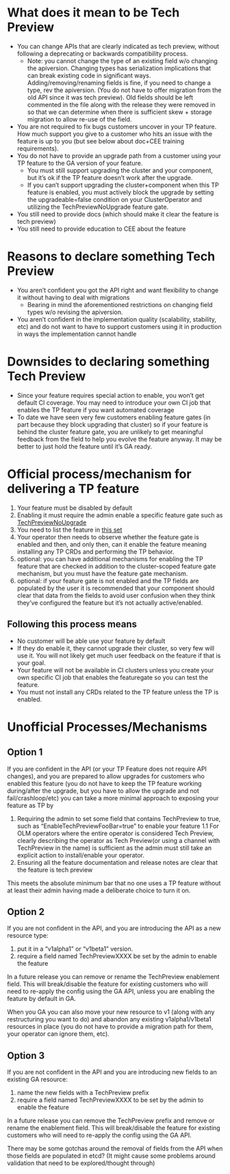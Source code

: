 # What does it mean to be Tech Preview

* You can change APIs that are clearly indicated as tech preview, without following a deprecating or backwards compatibility process.
  * Note: you cannot change the type of an existing field w/o changing the apiversion.  Changing types has serialization 
implications that can break existing code in significant ways.  Adding/removing/renaming fields is fine, if you need to change a
type, rev the apiversion.  (You do not have to offer migration from the old API since it was tech preview).  Old fields should be left commented in the file along with the release they were removed in so that we can determine when there is sufficient skew + storage migration to allow re-use of the field.
* You are not required to fix bugs customers uncover in your TP feature.  How much support you give to a customer who hits an 
issue with the feature is up to you (but see below about doc+CEE training requirements).
* You do not have to provide an upgrade path from a customer using your TP feature to the GA version of your feature.
  * You must still support upgrading the cluster and your component, but it’s ok if the TP feature doesn’t work after the upgrade.
  * If you can’t support upgrading the cluster+component when this TP feature is enabled, you must actively block the upgrade by 
setting the upgradeable=false condition on your ClusterOperator and utilizing the TechPreviewNoUpgrade feature gate.
* You still need to provide docs (which should make it clear the feature is tech preview)
* You still need to provide education to CEE about the feature



# Reasons to declare something Tech Preview

* You aren’t confident you got the API right and want flexibility to change it without having to deal with migrations
  * Bearing in mind the aforementioned restrictions on changing field types w/o revising the apiversion.
* You aren’t confident in the implementation quality (scalability, stability, etc) and do not want to have to support customers using it in production in ways the implementation cannot handle


# Downsides to declaring something Tech Preview
* Since your feature requires special action to enable, you won’t get default CI coverage.  You may need to introduce your own 
CI job that enables the TP feature if you want automated coverage
* To date we have seen very few customers enabling feature gates (in part because they block upgrading that cluster) so if your
feature is behind the cluster feature gate, you are unlikely to get meaningful feedback from the field to help you evolve the 
feature anyway.  It may be better to just hold the feature until it’s GA ready.


# Official process/mechanism for delivering a TP feature

1. Your feature must be disabled by default
1. Enabling it must require the admin enable a specific feature gate such as [TechPreviewNoUpgrade](https://docs.openshift.com/container-platform/4.1/nodes/clusters/nodes-cluster-enabling-features.html)
1. You need to list the feature in [this set](https://github.com/openshift/api/blob/bace76a807222b30bb9bfd4926826348156fb522/config/v1/types_feature.go#L117)
1. Your operator then needs to observe whether the feature gate is enabled and then, and only then, can it enable the feature 
meaning installing any TP CRDs and performing the TP behavior.
1. optional:  you can have additional mechanisms for enabling the TP feature that are checked in addition to the cluster-scoped 
feature gate mechanism, but you must have the feature gate mechanism.
1. optional:  if your feature gate is not enabled and the TP fields are populated by the user it is recommended that your
component should clear that data from the fields to avoid user confusion when they think they’ve configured the feature but 
it’s not actually active/enabled.


## Following this process means

* No customer will be able use your feature by default
* If they do enable it, they cannot upgrade their cluster, so very few will use it.  You will not likely get much user feedback 
on the feature if that is your goal.
* Your feature will not be available in CI clusters unless you create your own specific CI job that enables the featuregate so 
you can test the feature.
* You must not install any CRDs related to the TP feature unless the TP is enabled.



# Unofficial Processes/Mechanisms

## Option 1

If you are confident in the API (or your TP Feature does not require API changes), and you are prepared to allow upgrades for 
customers who enabled this feature (you do not have to keep the TP feature working during/after the upgrade, but you have to 
allow the upgrade and not fail/crashloop/etc) you can take a more minimal approach to exposing your feature as TP by

1. Requiring the admin to set some field that contains TechPreview to true, such as “EnableTechPreviewFooBar=true” to enable your 
feature
  1.1 For OLM operators where the entire operator is considered Tech Preview, clearly describing the operator as Tech Preview(or using a channel with TechPreview in the name) is sufficient as the admin must still take an explicit action to install/enable your operator.
1. Ensuring all the feature documentation and release notes are clear that the feature is tech preview

This meets the absolute minimum bar that no one uses a TP feature without at least their admin having made a deliberate choice to 
turn it on.

## Option 2

If you are not confident in the API, and you are introducing the API as a new resource type:

1. put it in a “v1alpha1” or “v1beta1” version.  
1. require a field named TechPreviewXXXX be set by the admin to enable the feature

In a future release you can remove or rename the TechPreview enablement field.  This will break/disable the feature for existing 
customers who will need to re-apply the config using the GA API, unless you are enabling the feature by default in GA.

When you GA you can also move your new resource to v1 (along with any restructuring you want to do) and abandon any existing 
v1alpha1/v1beta1 resources in place (you do not have to provide a migration path for them, your operator can ignore them, etc).

## Option 3

If you are not confident in the API and you are introducing new fields to an existing GA resource:

1. name the new fields with a TechPreview prefix
1. require a field named TechPreviewXXXX to be set by the admin to enable the feature

In a future release you can remove the TechPreview prefix and remove or rename the enablement field.  This will break/disable the 
feature for existing customers who will need to re-apply the config using the GA API.

There may be some gotchas around the removal of fields from the API when those fields are populated in etcd?  (It might cause 
some problems around validation that need to be explored/thought through)
